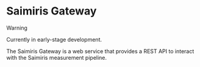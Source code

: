# Saimiris Gateway

> [!WARNING]
> Currently in early-stage development.

The Saimiris Gateway is a web service that provides a REST API to interact with the Saimiris measurement pipeline.
